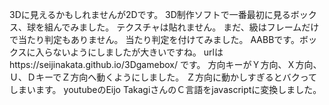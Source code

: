 3Dに見えるかもしれませんが2Dです。
3D制作ソフトで一番最初に見るボックス、球を組んでみました。
テクスチャは貼れません。
まだ、級はフレームだけで当たり判定もありません。
当たり判定を付けてみました。
AABBです。ボックスに入らないようにしましたが大きいですね。
urlはhttps://seijinakata.github.io/3Dgamebox/
です。
方向キーがＹ方向、Ｘ方向、Ｕ、ＤキーでＺ方向へ動くようにしました。
Ｚ方向に動かしすぎるとバクってしまいます。
youtubeのEijo TakagiさんのＣ言語をjavascriptに変換しました。
